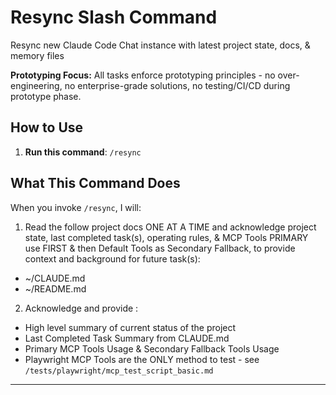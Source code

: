 # Resync Slash Command

Resync new Claude Code Chat instance with latest project state, docs, & memory files

**Prototyping Focus:** All tasks enforce prototyping principles - no over-engineering, no enterprise-grade solutions, no testing/CI/CD during prototype phase.

## How to Use

1. **Run this command**: `/resync`

## What This Command Does

When you invoke `/resync`, I will:

1. Read the follow project docs ONE AT A TIME and acknowledge project state, last completed task(s), operating rules, & MCP Tools PRIMARY use FIRST & then Default Tools as Secondary Fallback, to provide context and background for future task(s):

- ~/CLAUDE.md
- ~/README.md

2. Acknowledge and provide :

- High level summary of current status of the project
- Last Completed Task Summary from CLAUDE.md
- Primary MCP Tools Usage & Secondary Fallback Tools Usage
- Playwright MCP Tools are the ONLY method to test - see `/tests/playwright/mcp_test_script_basic.md`

---
